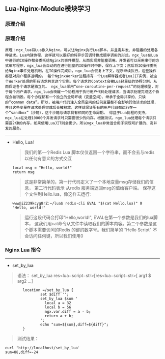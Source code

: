 ## Lua-Nginx-Module模块学习
### 原理介绍

### 原理介绍

    原理：ngx_lua将Lua嵌入Nginx，可以让Nginx执行Lua脚本，并且高并发、非阻塞的处理各种请求。Lua内建协程，这样就可以很好的将异步回调转换成顺序调用的形式。ngx_lua在Lua中进行的IO操作都会委托给Nginx的事件模型，从而实现非阻塞调用。开发者可以采用串行的方式编写程序，ngx_lua会自动的在进行阻塞的IO操作时中断，保存上下文；然后将IO操作委托给Nginx事件处理机制，在IO操作完成后，ngx_lua会恢复上下文，程序继续执行，这些操作都是对用户程序透明的。 每个NginxWorker进程持有一个Lua解释器或者LuaJIT实例，被这个Worker处理的所有请求共享这个实例。每个请求的Context会被Lua轻量级的协程分割，从而保证各个请求是独立的。 ngx_lua采用“one-coroutine-per-request”的处理模型，对于每个用户请求，ngx_lua会唤醒一个协程用于执行用户代码处理请求，当请求处理完成这个协程会被销毁。每个协程都有一个独立的全局环境（变量空间），继承于全局共享的、只读的“comman data”。所以，被用户代码注入全局空间的任何变量都不会影响其他请求的处理，并且这些变量在请求处理完成后会被释放，这样就保证所有的用户代码都运行在一个“sandbox”（沙箱），这个沙箱与请求具有相同的生命周期。 得益于Lua协程的支持，ngx_lua在处理10000个并发请求时只需要很少的内存。根据测试，ngx_lua处理每个请求只需要2KB的内存，如果使用LuaJIT则会更少。所以ngx_lua非常适合用于实现可扩展的、高并发的服务。
---
*   Hello, Lua!

    > 我们的第一个Redis Lua 脚本仅仅返回一个字符串，而不会去与redis 以任何有意义的方式交互   

    ```
    local msg = "Hello, world!"
    return msg
    ```

    > 这是非常简单的，第一行代码定义了一个本地变量msg存储我们的信息， 第二行代码表示 从redis 服务端返回msg的值给客户端。 保存这个文件到Hello.lua，像这样去运行: 
    
    ```
    www@iZ239kcyg8rZ:~/lua$ redis-cli EVAL "$(cat Hello.lua)" 0
    "Hello, world!"
    ```

    > 运行这段代码会打印"Hello,world!", EVAL在第一个参数是我们的lua脚本， 这我们用cat命令从文件中读取我们的脚本内容。第二个参数是这个脚本需要访问的Redis 的键的数字号。我们简单的 “Hello Script" 不会访问任何键，所以我们使用0
    
### Nginx Lua 指令 
---
* set_by_lua
>语法： set_by_lua res<lua−script−str>[res<lua−script−str>[ arg1 $ arg2 ...]

```
        location =/set_by_lua {
                set $diff '';
                set_by_lua $sum '
                  local a = 32
                  local b = 56
                  ngx.var.diff = a - b;
                  return a + b;
                ';
                echo "sum=${sum},diff=${diff}";
        }
```
> 测试结果：

```
curl 'http://localhost/set_by_lua'
sum=88,diff=-24
```



    
